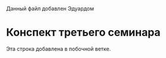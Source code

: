Данный файл добавлен Эдуардом 
 # Конспект третьего семинара 
  Эта строка добавлена в побочной ветке.

  